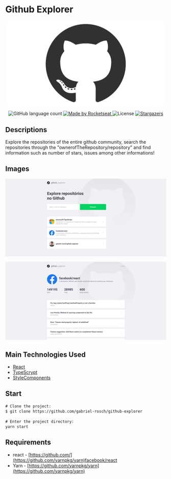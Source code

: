 <h1>Github Explorer</h1>
<p align="center">
  <img alt="GitHub" src="https://raw.githubusercontent.com/gabriel-rosch/github-explorer/master/public/doc/github-mark.png">
<p>
<p align="center">
  <img alt="GitHub language count" src="https://img.shields.io/github/languages/count/gabriel-rosch/github-explorer">

  <a href="https://github.com/gabriel-rosch/">
    <img alt="Made by Rocketseat" src="https://img.shields.io/badge/made%20by-gabriel%20rosch-%2304D361">
  </a>

  <img alt="License" src="https://img.shields.io/badge/license-MIT-%2304D361">

  <a href="https://github.com/gabriel-rosch/github-explorer/stargazers">
    <img alt="Stargazers" src="https://img.shields.io/github/stars/gabriel-rosch/github-explorer?style=social">
  </a>
</p>

## Descriptions

<p>
Explore the repositories of the entire github community, search the repositories through the "ownerofTheRepository/repository" and find information such as number of stars, issues among other informations!
</p>

## Images

<p align="center">
  <img alt="GitHub" src="https://raw.githubusercontent.com/gabriel-rosch/github-explorer/master/public/doc/Captura%20de%20tela%20de%202020-05-24%2014-01-46%20(1).png">
<p>
<p align="center">
  <img alt="GitHub" src="https://raw.githubusercontent.com/gabriel-rosch/github-explorer/master/public/doc/Captura%20de%20tela%20de%202020-05-24%2014-02-02%20(1).png">
<p>

## Main Technologies Used

* [React](https://github.com/facebook/react)
* [TypeScrypt](https://github.com/Microsoft/TypeScript)
* [StyleComponents](https://github.com/styled-components/styled-components)

## Start
```
# Clone the project:
$ git clone https://github.com/gabriel-rosch/github-explorer

# Enter the project directory:
yarn start
```
## Requirements

- react - [https://github.com/](https://github.com/yarnpkg/yarn)facebook/react
- Yarn - [https://github.com/yarnpkg/yarn](https://github.com/yarnpkg/yarn)
